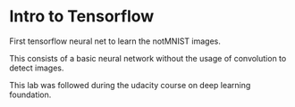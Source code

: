 # Intro to Tensorflow
First tensorflow neural net to learn the notMNIST images.

This consists of a basic neural network without the usage of convolution to detect images.

This lab was followed during the udacity course on deep learning foundation.
